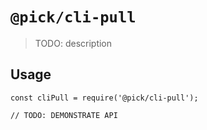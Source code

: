 # `@pick/cli-pull`

> TODO: description

## Usage

```
const cliPull = require('@pick/cli-pull');

// TODO: DEMONSTRATE API
```
